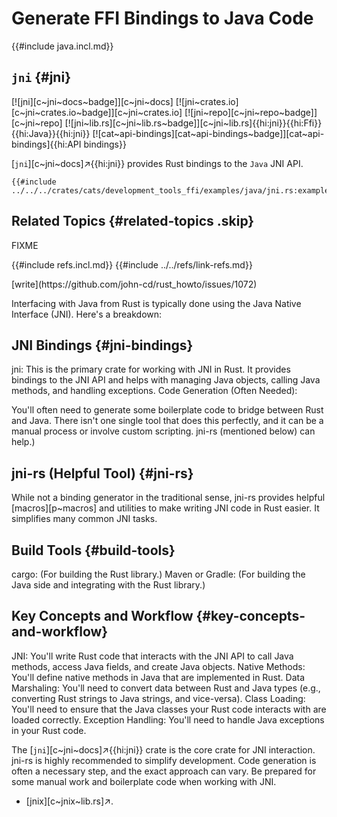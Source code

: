 # Generate FFI Bindings to Java Code

{{#include java.incl.md}}

## `jni` {#jni}

[![jni][c~jni~docs~badge]][c~jni~docs] [![jni~crates.io][c~jni~crates.io~badge]][c~jni~crates.io] [![jni~repo][c~jni~repo~badge]][c~jni~repo] [![jni~lib.rs][c~jni~lib.rs~badge]][c~jni~lib.rs]{{hi:jni}}{{hi:Ffi}}{{hi:Java}}{{hi:jni}} [![cat~api-bindings][cat~api-bindings~badge]][cat~api-bindings]{{hi:API bindings}}

[`jni`][c~jni~docs]↗{{hi:jni}} provides Rust bindings to the `Java` JNI API.

```rust,editable
{{#include ../../../crates/cats/development_tools_ffi/examples/java/jni.rs:example}}
```

## Related Topics {#related-topics .skip}

FIXME

{{#include refs.incl.md}}
{{#include ../../refs/link-refs.md}}

<div class="hidden">
[write](https://github.com/john-cd/rust_howto/issues/1072)

Interfacing with Java from Rust is typically done using the Java Native Interface (JNI). Here's a breakdown:

## JNI Bindings {#jni-bindings}

jni: This is the primary crate for working with JNI in Rust. It provides bindings to the JNI API and helps with managing Java objects, calling Java methods, and handling exceptions.
Code Generation (Often Needed):

You'll often need to generate some boilerplate code to bridge between Rust and Java. There isn't one single tool that does this perfectly, and it can be a manual process or involve custom scripting. jni-rs (mentioned below) can help.)

## jni-rs (Helpful Tool) {#jni-rs}

While not a binding generator in the traditional sense, jni-rs provides helpful [macros][p~macros] and utilities to make writing JNI code in Rust easier. It simplifies many common JNI tasks.

## Build Tools {#build-tools}

cargo: (For building the Rust library.)
Maven or Gradle: (For building the Java side and integrating with the Rust library.)

## Key Concepts and Workflow {#key-concepts-and-workflow}

JNI: You'll write Rust code that interacts with the JNI API to call Java methods, access Java fields, and create Java objects.
Native Methods: You'll define native methods in Java that are implemented in Rust.
Data Marshaling: You'll need to convert data between Rust and Java types (e.g., converting Rust strings to Java strings, and vice-versa).
Class Loading: You'll need to ensure that the Java classes your Rust code interacts with are loaded correctly.
Exception Handling: You'll need to handle Java exceptions in your Rust code.

The [`jni`][c~jni~docs]↗{{hi:jni}} crate is the core crate for JNI interaction. jni-rs is highly recommended to simplify development. Code generation is often a necessary step, and the exact approach can vary. Be prepared for some manual work and boilerplate code when working with JNI.

- [jnix][c~jnix~lib.rs]↗.

</div>
